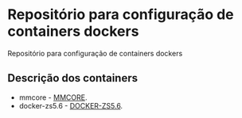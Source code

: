 # Repositório para configuração de containers dockers

Repositório para configuração de containers dockers

## Descrição dos containers

- mmcore - [MMCORE](mmcore/README.md).
- docker-zs5.6 - [DOCKER-ZS5.6](docker-zs5.6/README.md).